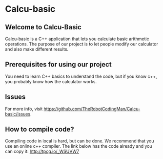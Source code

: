 # Calcu-basic
## Welcome to Calcu-Basic
Calcu-basic is a C++ application that lets you calculate basic arithmetic operations. The purpose of our project is to let people modify our calculator and also make different results.
## Prerequisites for using our project
You need to learn C++ basics to understand the code, but if you know c++, you probably know how the calculator works.
## Issues
For more info, visit https://github.com/TheRobotCodingMan/Calcu-basic/issues.
## How to compile code?
Compiling code in local is hard, but can be done. We recommend that you use an online c++ compiler. The link below has the code already and you can copy it:
http://tpcg.io/_WSUVW7

